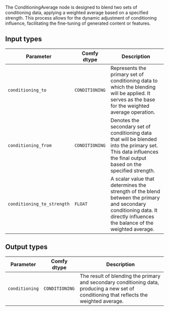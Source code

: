 The ConditioningAverage node is designed to blend two sets of conditioning data, applying a weighted average based on a specified strength. This process allows for the dynamic adjustment of conditioning influence, facilitating the fine-tuning of generated content or features.
## Input types

| Parameter             | Comfy dtype        | Description |
|----------------------|--------------------|-------------|
| `conditioning_to`     | `CONDITIONING`     | Represents the primary set of conditioning data to which the blending will be applied. It serves as the base for the weighted average operation. |
| `conditioning_from`   | `CONDITIONING`     | Denotes the secondary set of conditioning data that will be blended into the primary set. This data influences the final output based on the specified strength. |
| `conditioning_to_strength` | `FLOAT` | A scalar value that determines the strength of the blend between the primary and secondary conditioning data. It directly influences the balance of the weighted average. |

## Output types

| Parameter            | Comfy dtype        | Description |
|----------------------|--------------------|-------------|
| `conditioning`        | `CONDITIONING`     | The result of blending the primary and secondary conditioning data, producing a new set of conditioning that reflects the weighted average. |